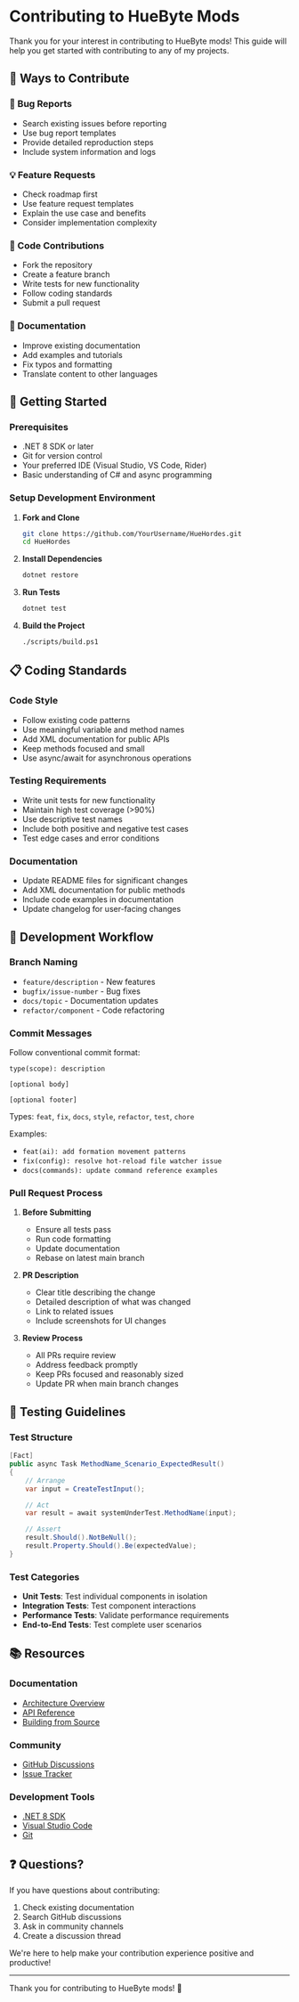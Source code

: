 # Contributing to HueByte Mods

Thank you for your interest in contributing to HueByte mods! This guide will help you get started with contributing to any of my projects.

## 🤝 Ways to Contribute

### 🐛 Bug Reports

- Search existing issues before reporting
- Use bug report templates
- Provide detailed reproduction steps
- Include system information and logs

### 💡 Feature Requests

- Check roadmap first
- Use feature request templates
- Explain the use case and benefits
- Consider implementation complexity

### 🔧 Code Contributions

- Fork the repository
- Create a feature branch
- Write tests for new functionality
- Follow coding standards
- Submit a pull request

### 📖 Documentation

- Improve existing documentation
- Add examples and tutorials
- Fix typos and formatting
- Translate content to other languages

## 🚀 Getting Started

### Prerequisites

- .NET 8 SDK or later
- Git for version control
- Your preferred IDE (Visual Studio, VS Code, Rider)
- Basic understanding of C# and async programming

### Setup Development Environment

1. **Fork and Clone**

   ```bash
   git clone https://github.com/YourUsername/HueHordes.git
   cd HueHordes
   ```

2. **Install Dependencies**

   ```bash
   dotnet restore
   ```

3. **Run Tests**

   ```bash
   dotnet test
   ```

4. **Build the Project**

   ```bash
   ./scripts/build.ps1
   ```

## 📋 Coding Standards

### Code Style

- Follow existing code patterns
- Use meaningful variable and method names
- Add XML documentation for public APIs
- Keep methods focused and small
- Use async/await for asynchronous operations

### Testing Requirements

- Write unit tests for new functionality
- Maintain high test coverage (>90%)
- Use descriptive test names
- Include both positive and negative test cases
- Test edge cases and error conditions

### Documentation

- Update README files for significant changes
- Add XML documentation for public methods
- Include code examples in documentation
- Update changelog for user-facing changes

## 🔄 Development Workflow

### Branch Naming

- `feature/description` - New features
- `bugfix/issue-number` - Bug fixes
- `docs/topic` - Documentation updates
- `refactor/component` - Code refactoring

### Commit Messages

Follow conventional commit format:

```
type(scope): description

[optional body]

[optional footer]
```

Types: `feat`, `fix`, `docs`, `style`, `refactor`, `test`, `chore`

Examples:

- `feat(ai): add formation movement patterns`
- `fix(config): resolve hot-reload file watcher issue`
- `docs(commands): update command reference examples`

### Pull Request Process

1. **Before Submitting**
   - Ensure all tests pass
   - Run code formatting
   - Update documentation
   - Rebase on latest main branch

2. **PR Description**
   - Clear title describing the change
   - Detailed description of what was changed
   - Link to related issues
   - Include screenshots for UI changes

3. **Review Process**
   - All PRs require review
   - Address feedback promptly
   - Keep PRs focused and reasonably sized
   - Update PR when main branch changes

## 🧪 Testing Guidelines

### Test Structure

```csharp
[Fact]
public async Task MethodName_Scenario_ExpectedResult()
{
    // Arrange
    var input = CreateTestInput();

    // Act
    var result = await systemUnderTest.MethodName(input);

    // Assert
    result.Should().NotBeNull();
    result.Property.Should().Be(expectedValue);
}
```

### Test Categories

- **Unit Tests**: Test individual components in isolation
- **Integration Tests**: Test component interactions
- **Performance Tests**: Validate performance requirements
- **End-to-End Tests**: Test complete user scenarios

## 📚 Resources

### Documentation

- [Architecture Overview](HueHordes/articles/development/architecture.md)
- [API Reference](HueHordes/api/index.md)
- [Building from Source](HueHordes/articles/development/building.md)

### Community

- [GitHub Discussions](https://github.com/HueByte/HueHordes/discussions)
- [Issue Tracker](https://github.com/HueByte/HueHordes/issues)

### Development Tools

- [.NET 8 SDK](https://dotnet.microsoft.com/download)
- [Visual Studio Code](https://code.visualstudio.com/)
- [Git](https://git-scm.com/)

## ❓ Questions?

If you have questions about contributing:

1. Check existing documentation
2. Search GitHub discussions
3. Ask in community channels
4. Create a discussion thread

We're here to help make your contribution experience positive and productive!

---

Thank you for contributing to HueByte mods! 🎉
